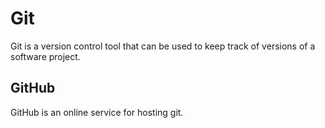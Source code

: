 # Git

Git is a version control tool that can be used to keep track of versions of a software project.

## GitHub

GitHub is an online service for hosting git.
